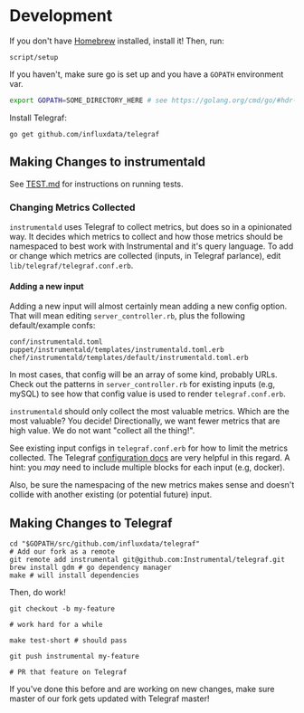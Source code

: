 # Development

If you don't have [Homebrew](http://brew.sh/index.html) installed, install it! Then, run:

```
script/setup
```

If you haven't, make sure go is set up and you have a `GOPATH` environment var.

```sh
export GOPATH=SOME_DIRECTORY_HERE # see https://golang.org/cmd/go/#hdr-GOPATH_environment_variable
```

Install Telegraf:
```
go get github.com/influxdata/telegraf
```

## Making Changes to instrumentald

See [TEST.md](TEST.md) for instructions on running tests.

### Changing Metrics Collected

`instrumentald` uses Telegraf to collect metrics, but does so in a opinionated way. It decides which metrics to collect and how those metrics should be namespaced to best work with Instrumental and it's query language. To add or change which metrics are collected (inputs, in Telegraf parlance), edit `lib/telegraf/telegraf.conf.erb`.

#### Adding a new input

Adding a new input will almost certainly mean adding a new config option. That will mean editing `server_controller.rb`, plus the following default/example confs:

```
conf/instrumentald.toml
puppet/instrumentald/templates/instrumentald.toml.erb
chef/instrumentald/templates/default/instrumentald.toml.erb
```

In most cases, that config will be an array of some kind, probably URLs. Check out the patterns in `server_controller.rb` for existing inputs (e.g, mySQL) to see how that config value is used to render `telegraf.conf.erb`.

`instrumentald` should only collect the most valuable metrics. Which are the most valuable? You decide! Directionally, we want fewer metrics that are high value. We do not want "collect all the thing!".

See existing input configs in `telegraf.conf.erb` for how to limit the metrics collected. The Telegraf [configuration docs](https://github.com/influxdata/telegraf/blob/master/docs/CONFIGURATION.md) are very helpful in this regard. A hint: you *may* need to include multiple blocks for each input (e.g, docker).

Also, be sure the namespacing of the new metrics makes sense and doesn't collide with another existing (or potential future) input.

## Making Changes to Telegraf

```
cd "$GOPATH/src/github.com/influxdata/telegraf"
# Add our fork as a remote
git remote add instrumental git@github.com:Instrumental/telegraf.git
brew install gdm # go dependency manager
make # will install dependencies
```

Then, do work!
```
git checkout -b my-feature

# work hard for a while

make test-short # should pass

git push instrumental my-feature

# PR that feature on Telegraf
```

If you've done this before and are working on new changes, make sure master of our fork gets updated with Telegraf master!
